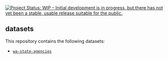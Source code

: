 
<a href="http://www.repostatus.org/#wip"><img src="http://www.repostatus.org/badges/latest/wip.svg" alt="Project Status: WIP – Initial development is in progress, but there has not yet been a stable, usable release suitable for the public." /></a>

datasets
--------

This repository contains the following datasets:

-   [`wa-state-agencies`](https://github.com/tiernanmartin/datasets/tree/master/wa-state-agencies)
